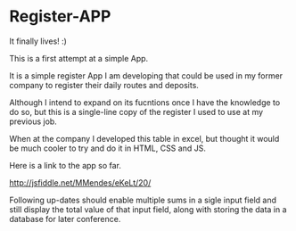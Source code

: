 Register-APP
============
It finally lives! :)

This is a first attempt at a simple App.

It is a simple register App I am developing that could be used in my former company to register their daily
routes and deposits.

Although I intend to expand on its fucntions once I have the knowledge to do so, but this is a single-line copy of the register I used to use at my previous job. 

When at the company I developed this table in excel, but thought it would be much cooler to try and do it in HTML, CSS and JS.

Here is a link to the app so far.

http://jsfiddle.net/MMendes/eKeLt/20/

Following up-dates should enable multiple sums in a sigle input field and still display the total value of that input field, along with storing the data in a database for later conference.



